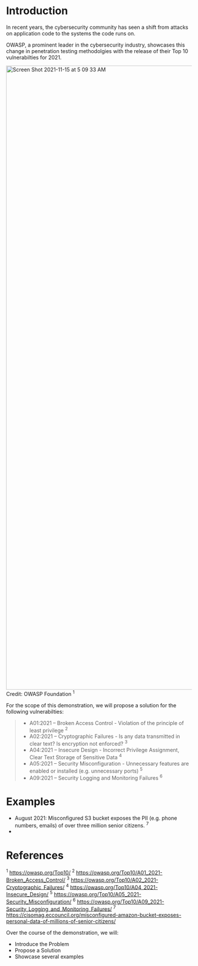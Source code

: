 # Introduction
In recent years, the cybersecurity community has seen a shift from attacks on application code to the systems the code runs on. 

OWASP, a prominent leader in the cybersecurity industry, showcases this change in penetration testing methodolgies with the release of their Top 10 vulnerabilties for 2021. 

<img width="1694" alt="Screen Shot 2021-11-15 at 5 09 33 AM" src="https://user-images.githubusercontent.com/34544005/141763078-f1012189-f267-4fde-b70a-d8a3530616fc.png">
Credit: OWASP Foundation <sup>1</sup>



For the scope of this demonstration, we will propose a solution for the following vulnerabilties:

> - A01:2021 – Broken Access Control - Violation of the principle of least privilege <sup>2</sup>
> - A02:2021 – Cryptographic Failures - Is any data transmitted in clear text? Is encryption not enforced? <sup>3</sup>
> - A04:2021 – Insecure Design -  Incorrect Privilege Assignment, Clear Text Storage of Sensitive Data <sup>4</sup>
> - A05:2021 – Security Misconfiguration - Unnecessary features are enabled or installed (e.g. unnecessary ports) <sup>5</sup>
>- A09:2021 – Security Logging and Monitoring Failures <sup>6</sup>


# Examples

- August 2021: Misconfigured S3 bucket exposes the PII (e.g. phone numbers, emails) of over three million senior citizens. <sup>7</sup>
- 


# References
<sup>1</sup> https://owasp.org/Top10/
<sup>2</sup> https://owasp.org/Top10/A01_2021-Broken_Access_Control/
<sup>3</sup> https://owasp.org/Top10/A02_2021-Cryptographic_Failures/
<sup>4</sup> https://owasp.org/Top10/A04_2021-Insecure_Design/
<sup>5</sup> https://owasp.org/Top10/A05_2021-Security_Misconfiguration/
<sup>6</sup> https://owasp.org/Top10/A09_2021-Security_Logging_and_Monitoring_Failures/
<sup>7</sup> https://cisomag.eccouncil.org/misconfigured-amazon-bucket-exposes-personal-data-of-millions-of-senior-citizens/


Over the course of the demonstration, we will:
- Introduce the Problem
- Propose a Solution
- Showcase several examples
